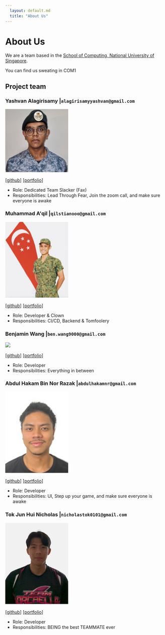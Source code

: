```yaml
---
  layout: default.md
  title: "About Us"
---
```


# About Us

We are a team based in the [School of Computing, National University of Singapore](http://www.comp.nus.edu.sg).

You can find us sweating in COM1

## Project team

### Yashvan Alagirisamy |`alagirisamyyashvan@gmail.com`

<img src="images/yashvangh.png" width="200px">

[[github](https://github.com/YashvanGH)]
[[portfolio](team/yashvangh.md)]

* Role: Dedicated Team Slacker (Fax)
* Responsibilities: Lead Through Fear, Join the zoom call, and make sure everyone is awake

### Muhammad A'qil |`qilstianooo@gmail.com`

<img src="images/qilstiano.png" width="200px">

[[github](http://github.com/qilstiano)] [[portfolio](team/qilstiano.md)]

* Role: Developer & Clown
* Responsibilities: CI/CD, Backend & Tomfoolery

### Benjamin Wang |`ben.wang9000@gmail.com`

<img src="images/benjam11n.png" width="200px">

[[github](https://github.com/Benjam11n)]
[[portfolio](team/benjam11n.md)]

* Role: Developer
* Responsibilities: Everything in between

### Abdul Hakam Bin Nor Razak |`abdulhakamnr@gmail.com`

<img src="images/adoubleb.png" width="200px">

[[github](http://github.com/adobleb)]
[[portfolio](team/adoubleb.md)]


* Role: Developer
* Responsibilities: UI, Step up your game, and make sure everyone is awake

### Tok Jun Hui Nicholas |`nicholastok0101@gmail.com`

<img src="images/nictjh.png" width="200px">

[[github](http://github.com/nictjh)]
[[portfolio](team/nictok.md)]

* Role: Developer
* Responsibilities: BEING the best TEAMMATE ever


